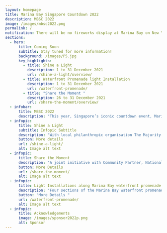 ```yaml
---
layout: homepage
title: Marina Bay Singapore Countdown 2022
description: MBSC 2022
image: /images/mbsc2022.png
permalink: /
notification: There will be no fireworks display at Marina Bay on New Year's Eve.
sections:
  - hero:
      title: Coming Soon
      subtitle: Stay tuned for more information!
      background: /images/P5.jpg
      key_highlights:
        - title: Shine a Light
          description: 1 to 31 December 2021
          url: /shine-a-light/overview/
        - title: Waterfront Promenade light Installation
          description: 1 to 31 December 2021
          url: /waterfront-promenade/
        - title: "Share the Moment "
          description: 26 to 31 December 2021
          url: /share-the-moment/overview/
  - infobar:
      title: MBSC 2022
      description: "This year, Singapore’s iconic countdown event, Marina Bay Singapore Countdown (MBSC) 2022, adopts a different format where the Marina Bay skyline will be illuminated by light beams and vibrant light projects to uplift our spirits and welcome the New Year. Presented by the Urban Redevelopment Authority (URA), in support of Singapore Together movement, MBSC 2022 will feature two key highlights: Shine a Light, an inspirational light display, and Share the Moment, a visual storytelling showcase."
  - infopic:
      title: Shine a Light
      subtitle: Infopic Subtitle
      description: "With local philanthropic organisation The Majurity Trust on board as Community Partner for Shine a Light this year, the popular display will return with 60 light beams in a circular formation to be projected from The Promontory, representing strength in diversity as we rally around one another to navigate the pandemic and shine the spotlight on frontline workers, ground up groups, as well as charities meeting needs within our communities during these difficult times."
      button: More details
      url: /shine-a-light/
      alt: Image alt text
  - infopic:
      title: Share the Moment
      description: "A joint initiative with Community Partner, National Volunteer and Philanthropy Centre (NVPC), the Share the Moment campaign is a community engagement project that showcases original artworks on iconic facades in Marina Bay, co-created by local students who were inspired by the stories of this year’s President’s Volunteerism & Philanthropy Awards nominees. These projection shows portray heartwarming moments where people have come together to give their best for others in difficult times and to encourage the community to carry forward this spirit of giving in the year ahead."
      button: More Details
      url: /share-the-moment/
      alt: Image alt text
  - infopic:
      title: Light Installations along Marina Bay waterfront promenade
      description: "Four sections of the Marina Bay waterfront promenade will be lit up with special light installations and projections. Each embodying the spirit of creativity and hopefulness, the installations aim to offer visitors an uplifting experience as they walk through a kaleidoscope of colours on a treetop canopy, immerse themselves in a galaxy of stars, pose with an installation comprising lighted inflatable bird structures, or contemplate an abstract clockface projection display. The waterfront promenade light installations will be on display nightly from 1 to 31 December 2021, 8pm to 10.30pm, with extended display times on 31 December."
      button: "More Details "
      url: /waterfront-promenade/
      alt: Image alt text
  - infopic:
      title: Acknowledgements
      image: /images/sponsor2022p.png
      alt: Sponsor
---
```


